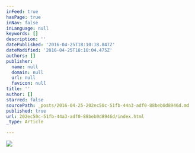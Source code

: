 ```yaml
---
inFeed: true
hasPage: true
inNav: false
inLanguage: null
keywords: []
description: ''
datePublished: '2016-04-25T18:10:18.847Z'
dateModified: '2016-04-25T18:10:04.475Z'
authors: []
publisher:
  name: null
  domain: null
  url: null
  favicon: null
title: ''
author: []
starred: false
sourcePath: _posts/2016-04-25-202ec50c-51fb-44a3-adf0-88beb0d8946d.md
published: true
url: 202ec50c-51fb-44a3-adf0-88beb0d8946d/index.html
_type: Article

---
```

![](https://the-grid-user-content.s3-us-west-2.amazonaws.com/d66f6751-daa8-4ce1-b4f3-e31028d3a404.png)